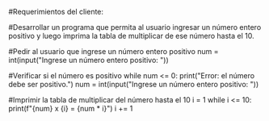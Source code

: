 #Requerimientos del cliente:

#Desarrollar un programa que permita al usuario ingresar un número entero positivo y luego imprima la tabla de multiplicar de ese número hasta el 10.

#Pedir al usuario que ingrese un número entero positivo
num = int(input("Ingrese un número entero positivo: "))

#Verificar si el número es positivo
while num <= 0:
    print("Error: el número debe ser positivo.")
    num = int(input("Ingrese un número entero positivo: "))

#Imprimir la tabla de multiplicar del número hasta el 10
i = 1
while i <= 10:
    print(f"{num} x {i} = {num * i}")
    i += 1
